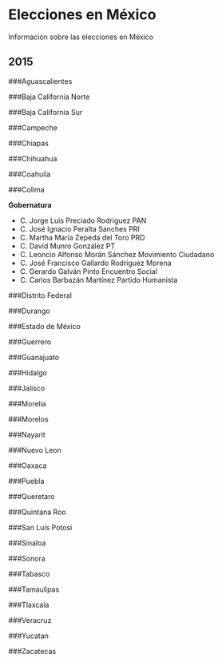 # Elecciones en México

Información sobre las elecciones en México

## 2015

###Aguascalientes 

###Baja California Norte 

###Baja California Sur 

###Campeche 

###Chiapas 

###Chihuahua 

###Coahuila 

###Colima 

**Gobernatura**
- C. Jorge Luis Preciado Rodriguez PAN
- C. José Ignacio Peralta Sanches PRI 
- C. Martha María Zepeda del Toro PRD 
- C. David Munro González PT 
- C. Leoncio Alfonso Morán Sánchez Movimiento Ciudadano 
- C. José Francisco Gallardo Rodríguez Morena 
- C. Gerardo Galván Pinto Encuentro Social 
- C. Carlos Barbazán Martínez Partido Humanista

###Distrito Federal 

###Durango 

###Estado de México 

###Guerrero 

###Guanajuato 

###Hidalgo 

###Jalisco 

###Morelia 

###Morelos 

###Nayarit 

###Nuevo Leon 

###Oaxaca 

###Puebla 

###Queretaro 

###Quintana Roo 

###San Luis Potosi 

###Sinaloa 

###Sonora 

###Tabasco 

###Tamaulipas 

###Tlaxcala 

###Veracruz 

###Yucatan 

###Zacatecas

